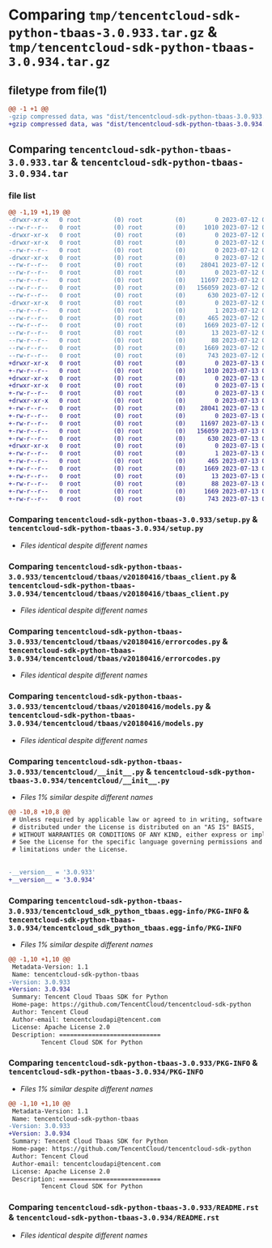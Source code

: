 # Comparing `tmp/tencentcloud-sdk-python-tbaas-3.0.933.tar.gz` & `tmp/tencentcloud-sdk-python-tbaas-3.0.934.tar.gz`

## filetype from file(1)

```diff
@@ -1 +1 @@
-gzip compressed data, was "dist/tencentcloud-sdk-python-tbaas-3.0.933.tar", last modified: Wed Jul 12 00:37:33 2023, max compression
+gzip compressed data, was "dist/tencentcloud-sdk-python-tbaas-3.0.934.tar", last modified: Thu Jul 13 00:33:32 2023, max compression
```

## Comparing `tencentcloud-sdk-python-tbaas-3.0.933.tar` & `tencentcloud-sdk-python-tbaas-3.0.934.tar`

### file list

```diff
@@ -1,19 +1,19 @@
-drwxr-xr-x   0 root         (0) root         (0)        0 2023-07-12 00:37:33.000000 tencentcloud-sdk-python-tbaas-3.0.933/
--rw-r--r--   0 root         (0) root         (0)     1010 2023-07-12 00:37:33.000000 tencentcloud-sdk-python-tbaas-3.0.933/setup.py
-drwxr-xr-x   0 root         (0) root         (0)        0 2023-07-12 00:37:33.000000 tencentcloud-sdk-python-tbaas-3.0.933/tencentcloud/
-drwxr-xr-x   0 root         (0) root         (0)        0 2023-07-12 00:37:33.000000 tencentcloud-sdk-python-tbaas-3.0.933/tencentcloud/tbaas/
--rw-r--r--   0 root         (0) root         (0)        0 2023-07-12 00:37:33.000000 tencentcloud-sdk-python-tbaas-3.0.933/tencentcloud/tbaas/__init__.py
-drwxr-xr-x   0 root         (0) root         (0)        0 2023-07-12 00:37:33.000000 tencentcloud-sdk-python-tbaas-3.0.933/tencentcloud/tbaas/v20180416/
--rw-r--r--   0 root         (0) root         (0)    28041 2023-07-12 00:37:33.000000 tencentcloud-sdk-python-tbaas-3.0.933/tencentcloud/tbaas/v20180416/tbaas_client.py
--rw-r--r--   0 root         (0) root         (0)        0 2023-07-12 00:37:33.000000 tencentcloud-sdk-python-tbaas-3.0.933/tencentcloud/tbaas/v20180416/__init__.py
--rw-r--r--   0 root         (0) root         (0)    11697 2023-07-12 00:37:33.000000 tencentcloud-sdk-python-tbaas-3.0.933/tencentcloud/tbaas/v20180416/errorcodes.py
--rw-r--r--   0 root         (0) root         (0)   156059 2023-07-12 00:37:33.000000 tencentcloud-sdk-python-tbaas-3.0.933/tencentcloud/tbaas/v20180416/models.py
--rw-r--r--   0 root         (0) root         (0)      630 2023-07-12 00:37:33.000000 tencentcloud-sdk-python-tbaas-3.0.933/tencentcloud/__init__.py
-drwxr-xr-x   0 root         (0) root         (0)        0 2023-07-12 00:37:33.000000 tencentcloud-sdk-python-tbaas-3.0.933/tencentcloud_sdk_python_tbaas.egg-info/
--rw-r--r--   0 root         (0) root         (0)        1 2023-07-12 00:37:33.000000 tencentcloud-sdk-python-tbaas-3.0.933/tencentcloud_sdk_python_tbaas.egg-info/dependency_links.txt
--rw-r--r--   0 root         (0) root         (0)      465 2023-07-12 00:37:33.000000 tencentcloud-sdk-python-tbaas-3.0.933/tencentcloud_sdk_python_tbaas.egg-info/SOURCES.txt
--rw-r--r--   0 root         (0) root         (0)     1669 2023-07-12 00:37:33.000000 tencentcloud-sdk-python-tbaas-3.0.933/tencentcloud_sdk_python_tbaas.egg-info/PKG-INFO
--rw-r--r--   0 root         (0) root         (0)       13 2023-07-12 00:37:33.000000 tencentcloud-sdk-python-tbaas-3.0.933/tencentcloud_sdk_python_tbaas.egg-info/top_level.txt
--rw-r--r--   0 root         (0) root         (0)       88 2023-07-12 00:37:33.000000 tencentcloud-sdk-python-tbaas-3.0.933/setup.cfg
--rw-r--r--   0 root         (0) root         (0)     1669 2023-07-12 00:37:33.000000 tencentcloud-sdk-python-tbaas-3.0.933/PKG-INFO
--rw-r--r--   0 root         (0) root         (0)      743 2023-07-12 00:37:33.000000 tencentcloud-sdk-python-tbaas-3.0.933/README.rst
+drwxr-xr-x   0 root         (0) root         (0)        0 2023-07-13 00:33:32.000000 tencentcloud-sdk-python-tbaas-3.0.934/
+-rw-r--r--   0 root         (0) root         (0)     1010 2023-07-13 00:33:32.000000 tencentcloud-sdk-python-tbaas-3.0.934/setup.py
+drwxr-xr-x   0 root         (0) root         (0)        0 2023-07-13 00:33:32.000000 tencentcloud-sdk-python-tbaas-3.0.934/tencentcloud/
+drwxr-xr-x   0 root         (0) root         (0)        0 2023-07-13 00:33:32.000000 tencentcloud-sdk-python-tbaas-3.0.934/tencentcloud/tbaas/
+-rw-r--r--   0 root         (0) root         (0)        0 2023-07-13 00:33:32.000000 tencentcloud-sdk-python-tbaas-3.0.934/tencentcloud/tbaas/__init__.py
+drwxr-xr-x   0 root         (0) root         (0)        0 2023-07-13 00:33:32.000000 tencentcloud-sdk-python-tbaas-3.0.934/tencentcloud/tbaas/v20180416/
+-rw-r--r--   0 root         (0) root         (0)    28041 2023-07-13 00:33:32.000000 tencentcloud-sdk-python-tbaas-3.0.934/tencentcloud/tbaas/v20180416/tbaas_client.py
+-rw-r--r--   0 root         (0) root         (0)        0 2023-07-13 00:33:32.000000 tencentcloud-sdk-python-tbaas-3.0.934/tencentcloud/tbaas/v20180416/__init__.py
+-rw-r--r--   0 root         (0) root         (0)    11697 2023-07-13 00:33:32.000000 tencentcloud-sdk-python-tbaas-3.0.934/tencentcloud/tbaas/v20180416/errorcodes.py
+-rw-r--r--   0 root         (0) root         (0)   156059 2023-07-13 00:33:32.000000 tencentcloud-sdk-python-tbaas-3.0.934/tencentcloud/tbaas/v20180416/models.py
+-rw-r--r--   0 root         (0) root         (0)      630 2023-07-13 00:33:32.000000 tencentcloud-sdk-python-tbaas-3.0.934/tencentcloud/__init__.py
+drwxr-xr-x   0 root         (0) root         (0)        0 2023-07-13 00:33:32.000000 tencentcloud-sdk-python-tbaas-3.0.934/tencentcloud_sdk_python_tbaas.egg-info/
+-rw-r--r--   0 root         (0) root         (0)        1 2023-07-13 00:33:32.000000 tencentcloud-sdk-python-tbaas-3.0.934/tencentcloud_sdk_python_tbaas.egg-info/dependency_links.txt
+-rw-r--r--   0 root         (0) root         (0)      465 2023-07-13 00:33:32.000000 tencentcloud-sdk-python-tbaas-3.0.934/tencentcloud_sdk_python_tbaas.egg-info/SOURCES.txt
+-rw-r--r--   0 root         (0) root         (0)     1669 2023-07-13 00:33:32.000000 tencentcloud-sdk-python-tbaas-3.0.934/tencentcloud_sdk_python_tbaas.egg-info/PKG-INFO
+-rw-r--r--   0 root         (0) root         (0)       13 2023-07-13 00:33:32.000000 tencentcloud-sdk-python-tbaas-3.0.934/tencentcloud_sdk_python_tbaas.egg-info/top_level.txt
+-rw-r--r--   0 root         (0) root         (0)       88 2023-07-13 00:33:32.000000 tencentcloud-sdk-python-tbaas-3.0.934/setup.cfg
+-rw-r--r--   0 root         (0) root         (0)     1669 2023-07-13 00:33:32.000000 tencentcloud-sdk-python-tbaas-3.0.934/PKG-INFO
+-rw-r--r--   0 root         (0) root         (0)      743 2023-07-13 00:33:32.000000 tencentcloud-sdk-python-tbaas-3.0.934/README.rst
```

### Comparing `tencentcloud-sdk-python-tbaas-3.0.933/setup.py` & `tencentcloud-sdk-python-tbaas-3.0.934/setup.py`

 * *Files identical despite different names*

### Comparing `tencentcloud-sdk-python-tbaas-3.0.933/tencentcloud/tbaas/v20180416/tbaas_client.py` & `tencentcloud-sdk-python-tbaas-3.0.934/tencentcloud/tbaas/v20180416/tbaas_client.py`

 * *Files identical despite different names*

### Comparing `tencentcloud-sdk-python-tbaas-3.0.933/tencentcloud/tbaas/v20180416/errorcodes.py` & `tencentcloud-sdk-python-tbaas-3.0.934/tencentcloud/tbaas/v20180416/errorcodes.py`

 * *Files identical despite different names*

### Comparing `tencentcloud-sdk-python-tbaas-3.0.933/tencentcloud/tbaas/v20180416/models.py` & `tencentcloud-sdk-python-tbaas-3.0.934/tencentcloud/tbaas/v20180416/models.py`

 * *Files identical despite different names*

### Comparing `tencentcloud-sdk-python-tbaas-3.0.933/tencentcloud/__init__.py` & `tencentcloud-sdk-python-tbaas-3.0.934/tencentcloud/__init__.py`

 * *Files 1% similar despite different names*

```diff
@@ -10,8 +10,8 @@
 # Unless required by applicable law or agreed to in writing, software
 # distributed under the License is distributed on an "AS IS" BASIS,
 # WITHOUT WARRANTIES OR CONDITIONS OF ANY KIND, either express or implied.
 # See the License for the specific language governing permissions and
 # limitations under the License.
 
 
-__version__ = '3.0.933'
+__version__ = '3.0.934'
```

### Comparing `tencentcloud-sdk-python-tbaas-3.0.933/tencentcloud_sdk_python_tbaas.egg-info/PKG-INFO` & `tencentcloud-sdk-python-tbaas-3.0.934/tencentcloud_sdk_python_tbaas.egg-info/PKG-INFO`

 * *Files 1% similar despite different names*

```diff
@@ -1,10 +1,10 @@
 Metadata-Version: 1.1
 Name: tencentcloud-sdk-python-tbaas
-Version: 3.0.933
+Version: 3.0.934
 Summary: Tencent Cloud Tbaas SDK for Python
 Home-page: https://github.com/TencentCloud/tencentcloud-sdk-python
 Author: Tencent Cloud
 Author-email: tencentcloudapi@tencent.com
 License: Apache License 2.0
 Description: ============================
         Tencent Cloud SDK for Python
```

### Comparing `tencentcloud-sdk-python-tbaas-3.0.933/PKG-INFO` & `tencentcloud-sdk-python-tbaas-3.0.934/PKG-INFO`

 * *Files 1% similar despite different names*

```diff
@@ -1,10 +1,10 @@
 Metadata-Version: 1.1
 Name: tencentcloud-sdk-python-tbaas
-Version: 3.0.933
+Version: 3.0.934
 Summary: Tencent Cloud Tbaas SDK for Python
 Home-page: https://github.com/TencentCloud/tencentcloud-sdk-python
 Author: Tencent Cloud
 Author-email: tencentcloudapi@tencent.com
 License: Apache License 2.0
 Description: ============================
         Tencent Cloud SDK for Python
```

### Comparing `tencentcloud-sdk-python-tbaas-3.0.933/README.rst` & `tencentcloud-sdk-python-tbaas-3.0.934/README.rst`

 * *Files identical despite different names*


